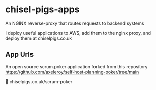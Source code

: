 # chisel-pigs-apps
An NGINX reverse-proxy that routes requests to backend systems

I deploy useful applications to AWS, add them to the nginx proxy, and deploy them at
chiselpigs.co.uk

## App Urls
An open source scrum.poker application forked from this repository https://github.com/axeleroy/self-host-planning-poker/tree/main

🔗 chiselpigs.co.uk/scrum-poker


